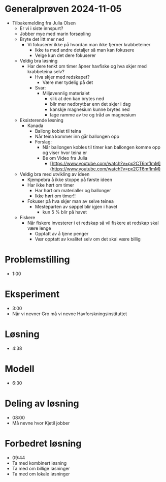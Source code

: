 # Generalprøven 2024-11-05

* Tilbakemelding fra Julia Olsen
	* Er vi i siste innspurt?
	* Jobber mye med marin forsøpling
	* Bryte det litt mer ned
		* Vi fokuserer ikke på hvordan man ikke fjerner krabbeteiner
			* Ikke ta med andre detaljer så man kan fokusere
			* Velge kun det dere fokuserer
	* Veldig bra løsning
		* Har dere tenkt om timer åpner havfiske og hva skjer med krabbeteina selv?
			* Hva skjer med redskapet?
				* Være mer tydelig på det
			* Svar:
				* Miljøvennlig materialet
					* slik at den kan brytes ned
					* blir mer nedbrytbar enn det skjer i dag
					* kanskje magnesium kunne brytes ned
					* lage ramme av tre og tråd av magnesium
	* Eksisterende løsning
		* Kanada
			* Ballong koblet til teina
			* Når teina kommer inn går ballongen opp
			* Forslag:
				* Når ballongen kobles til timer kan ballongen komme opp og viser hvor teina er
				* Be om Video fra Julia
					* [https://www.youtube.com/watch?v=px2CT6mflmM](https://www.youtube.com/watch?v=px2CT6mflmM)
	* Veldig bra med utvikling av ideen
		* Kjempebra å ikke stoppe på første ideen
		* Har ikke hørt om timer
			* Har hørt om materialler og ballonger
			* Ikke hørt om timer!!
		* Fokuser på hva skjer man av selve teinea
			* Mesteparten av søppel blir igjen i havet
				* kun 5 % blir på havet
	* Fiskere
		* Når fiskere investerer i et redskap så vil fiskere at redskap skal være lenge
			* Opptatt av å tjene penger
			* Vær opptatt av kvalitet selv om det skal være billig

# Problemstilling

* 1:00

# Eksperiment

* 3:00
* Når vi nevner Gro må vi nevne Havforskningsinstituttet

# Løsning

* 4:38

# Modell

* 6:30

# Deling av løsning

* 08:00
* Må nevne hvor Kjetil jobber

# Forbedret løsning

* 09:44
* Ta med kombinert løsning
* Ta med om billige løsninger
* Ta med om lokale løsninger
